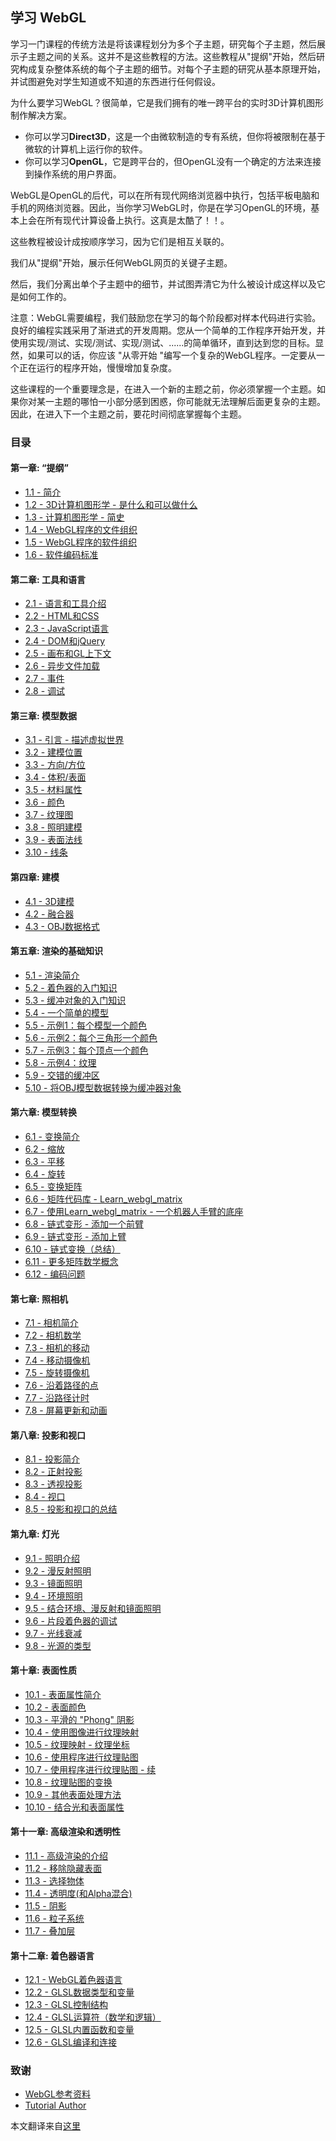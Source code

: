 ## 学习 WebGL

学习一门课程的传统方法是将该课程划分为多个子主题，研究每个子主题，然后展示子主题之间的关系。这并不是这些教程的方法。这些教程从"提纲"开始，然后研究构成复杂整体系统的每个子主题的细节。对每个子主题的研究从基本原理开始，并试图避免对学生知道或不知道的东西进行任何假设。

为什么要学习WebGL？很简单，它是我们拥有的唯一跨平台的实时3D计算机图形制作解决方案。

- 你可以学习**Direct3D**，这是一个由微软制造的专有系统，但你将被限制在基于微软的计算机上运行你的软件。
- 你可以学习**OpenGL**，它是跨平台的，但OpenGL没有一个确定的方法来连接到操作系统的用户界面。

WebGL是OpenGL的后代，可以在所有现代网络浏览器中执行，包括平板电脑和手机的网络浏览器。因此，当你学习WebGL时，你是在学习OpenGL的环境，基本上会在所有现代计算设备上执行。这真是太酷了！！。

这些教程被设计成按顺序学习，因为它们是相互关联的。

我们从"提纲"开始，展示任何WebGL网页的关键子主题。

然后，我们分离出单个子主题中的细节，并试图弄清它为什么被设计成这样以及它是如何工作的。

注意：WebGL需要编程，我们鼓励您在学习的每个阶段都对样本代码进行实验。良好的编程实践采用了渐进式的开发周期。您从一个简单的工作程序开始开发，并使用实现/测试、实现/测试、实现/测试、......的简单循环，直到达到您的目标。显然，如果可以的话，你应该 "从零开始 "编写一个复杂的WebGL程序。一定要从一个正在运行的程序开始，慢慢增加复杂度。

这些课程的一个重要理念是，在进入一个新的主题之前，你必须掌握一个主题。如果你对某一主题的哪怕一小部分感到困惑，你可能就无法理解后面更复杂的主题。因此，在进入下一个主题之前，要花时间彻底掌握每个主题。

### 目录

#### 第一章: “提纲”

- [1.1 - 简介](./1/1-introduction.md)
- [1.2 - 3D计算机图形学 - 是什么和可以做什么](./1/2-3D-Computer-Graphics.md)
- [1.3 - 计算机图形学 - 简史](./1/3-Computer-Graphics.md)
- [1.4 - WebGL程序的文件组织](./1/4-file-organization.md)
- [1.5 - WebGL程序的软件组织](./1/5-software-organization.md)
- [1.6 - 软件编码标准](./1/6-software-coding-Standards.md)

#### 第二章: 工具和语言

- [2.1 - 语言和工具介绍](./2/1-languages-and-tools.md)
- [2.2 - HTML和CSS](./2/2-html-and-css.md)
- [2.3 - JavaScript语言](./2/3-javascript-language.md)
- [2.4 - DOM和jQuery](./2/4-dom-and-jQuery.md)
- [2.5 - 画布和GL上下文](./2/5-canvas-and-gL-context.md)
- [2.6 - 异步文件加载](./2/6-asynchronous-file-loading.md)
- [2.7 - 事件](./2/7-events.md)
- [2.8 - 调试](./2/8-debugging.md)

#### 第三章: 模型数据

- [3.1 - 引言 - 描述虚拟世界](./3/1-virtual-worlds.md)
- [3.2 - 建模位置](./3/2-modeling-location.md)
- [3.3 - 方向/方位](./3/3-direction-or-orientation.md)
- [3.4 - 体积/表面](./3/4-volume-or-surfaces.md)
- [3.5 - 材料属性](./3/5-material-properties.md)
- [3.6 - 颜色](./3/6-color.md)
- [3.7 - 纹理图](./3/7-texture-maps.md)
- [3.8 - 照明建模](./3/8-light-modeling.md)
- [3.9 - 表面法线](./3/9-surface-normals.md)
- [3.10 - 线条](./3/10-lines.md)

#### 第四章: 建模

- [4.1 - 3D建模](./4/1-3D-modeling.md)
- [4.2 - 融合器](./4/2-Blender.md)
- [4.3 - OBJ数据格式](./4/3-OBJ-data-format.md)

#### 第五章: 渲染的基础知识

- [5.1 - 渲染简介](./5/1-rendering.md)
- [5.2 - 着色器的入门知识](./5/2-a-primer-on-shaders.md)
- [5.3 - 缓冲对象的入门知识](./5/3-a-primer-on-buffer-objects.md)
- [5.4 - 一个简单的模型](./5/4-a-simple-model.md)
- [5.5 - 示例1：每个模型一个颜色](./5/5-one-color-per-model.md)
- [5.6 - 示例2：每个三角形一个颜色](./5/6-one-color-per-triangle.md)
- [5.7 - 示例3：每个顶点一个颜色](./5/7-one-color-per-vertex.md)
- [5.8 - 示例4：纹理](./5/8-textures.md)
- [5.9 - 交错的缓冲区](./5/9-interleaved-buffers.md)
- [5.10 - 将OBJ模型数据转换为缓冲器对象](./5/10-OBJ-data-to-buffer.md)

#### 第六章: 模型转换

- [6.1 - 变换简介](./6/1-transformations.md)
- [6.2 - 缩放](./6/2-scaling.md)
- [6.3 - 平移](./6/3-translating.md)
- [6.4 - 旋转](./6/4-rotating.md)
- [6.5 - 变换矩阵](./6/5-transformation-matrices.md)
- [6.6 - 矩阵代码库 - Learn_webgl_matrix](./6/6-a-matrix-code-library.md)
- [6.7 - 使用Learn_webgl_matrix - 一个机器人手臂的底座](./6/7-a-robot-arm-base.md)
- [6.8 - 链式变形 - 添加一个前臂](./6/8-chaining-transformations.md)
- [6.9 - 链式变形 - 添加上臂](./6/9-adding-an-upper-arm.md)
- [6.10 - 链式变换（总结）](./6/10-chaining-transformations-summary.md)
- [6.11 - 更多矩阵数学概念](./6/11-more-matrix-math-concepts.md)
- [6.12 - 编码问题](./6/12-coding-issues.md)

#### 第七章: 照相机

- [7.1 - 相机简介](./7/1-introduction-to-cameras.md)
- [7.2 - 相机数学](./7/2-camera-math.md)
- [7.3 - 相机的移动](./7/3-camera-movement.md)
- [7.4 - 移动摄像机](./7/4-moving-a-camera.md)
- [7.5 - 旋转摄像机](./7/5-rotating-a-camera.md)
- [7.6 - 沿着路径的点](./7/6-points-along-a-path.md)
- [7.7 - 沿路径计时](./7/8-screen-updates-and-animation.md)
- [7.8 - 屏幕更新和动画](./7/8-screen-updates-and-animation.md)

#### 第八章: 投影和视口

- [8.1 - 投影简介](./8/1-introduction-to-projections.md)
- [8.2 - 正射投影](./8/2-orthographic-projections.md)
- [8.3 - 透视投影](./8/3-perspective-projections.md)
- [8.4 - 视口](./8/4-viewports.md)
- [8.5 - 投影和视口的总结](./8/5-summary-projections-and-viewports.md)

#### 第九章: 灯光

- [9.1 - 照明介绍](./9/1-introduction-to-lighting.md)
- [9.2 - 漫反射照明](./9/2-diffuse-lighting.md)
- [9.3 - 镜面照明](./9/3-specular-lighting.md)
- [9.4 - 环境照明](./9/4-ambient-lighting.md)
- [9.5 - 结合环境、漫反射和镜面照明](./9/5-combining-ambient-diffuse-and-specular-lighting.md)
- [9.6 - 片段着色器的调试](./9/6-fragment-shader-debugging.md)
- [9.7 - 光线衰减](./9/7-light-attenuation.md)
- [9.8 - 光源的类型](./9/8-types-of-light-sources.md)

#### 第十章: 表面性质

- [10.1 - 表面属性简介](./10/1-introduction-to-surface-properties.md)
- [10.2 - 表面颜色](./10/2-surface-colors.md)
- [10.3 - 平滑的 "Phong" 阴影](./10/3-smooth%20-phong-shading.md)
- [10.4 - 使用图像进行纹理映射](./10/4-texture-mapping-using-images.md)
- [10.5 - 纹理映射 - 纹理坐标](./10/5-texture-coordinates.md)
- [10.6 - 使用程序进行纹理贴图](./10/6-procedures.md)
- [10.7 - 使用程序进行纹理贴图 - 续](./10/7-procedures-continued.md)
- [10.8 - 纹理贴图的变换](./10/8-transformations-on-texture-maps.md)
- [10.9 - 其他表面处理方法](./10/9-other-surface-manipulations.md)
- [10.10 - 结合光和表面属性](./10/10-combining-light-and-surface-properties.md)

#### 第十一章: 高级渲染和透明性

- [11.1 - 高级渲染的介绍](./11/1-introduction-to-advanced-rendering.md)
- [11.2 - 移除隐藏表面](./11/2-hidden-surface-removal.md)
- [11.3 - 选择物体](./11/3-selecting-objects.md)
- [11.4 - 透明度(和Alpha混合)](./11/4-transparency-and-alpha-blending.md)
- [11.5 - 阴影](./11/5-shadows.md)
- [11.6 - 粒子系统](./11/6-particle-systems.md)
- [11.7 - 叠加层](./11/7-overlays.md)

#### 第十二章: 着色器语言

- [12.1 - WebGL着色器语言](./12/1-webGL-shader-language.md)
- [12.2 - GLSL数据类型和变量](./12/2-glsl-data-types-and-variables.md)
- [12.3 - GLSL控制结构](./12/3-glsl-control-structures.md)
- [12.4 - GLSL运算符（数学和逻辑）](./12/4-glsl-gperators.md)
- [12.5 - GLSL内置函数和变量](./12/5-glsl-built-in-functions-and-variables.md)
- [12.6 - GLSL编译和连接](./12/6-glsl-compiling-and-linking.md)

### 致谢

- [WebGL参考资料](./webgl-references.md)
- [Tutorial Author](./tutorial-author.md)

本文翻译来自[这里](http://learnwebgl.brown37.net/index.html#)